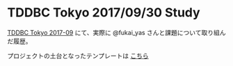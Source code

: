 TDDBC Tokyo 2017/09/30 Study
============================

[TDDBC Tokyo 2017-09](https://tddbc.connpass.com/event/65484/) にて、実際に @fukai_yas さんと課題について取り組んだ履歴。

プロジェクトの土台となったテンプレートは [こちら](https://github.com/tddbc/java_junit)
